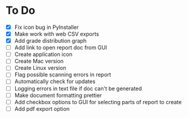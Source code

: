 # To Do

- [x] Fix icon bug in PyInstaller
- [x] Make work with web CSV exports
- [x] Add grade distribution graph
- [ ] Add link to open report doc from GUI
- [ ] Create application icon
- [ ] Create Mac version
- [ ] Create Linux version
- [ ] Flag possible scanning errors in report
- [ ] Automatically check for updates
- [ ] Logging errors in text file if doc can't be generated
- [ ] Make document formatting prettier
- [ ] Add checkbox options to GUI for selecting parts of report to create
- [ ] Add pdf export option
